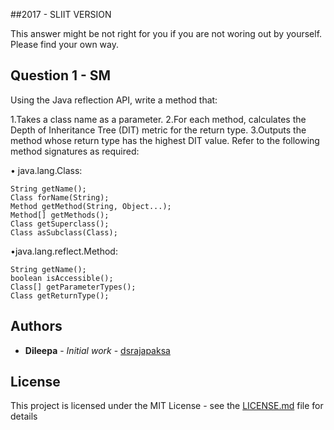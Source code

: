 ##2017 - SLIIT VERSION

This answer might be not right for you if you are not woring out by yourself. Please find your own way.

## Question 1 - SM

Using the Java reflection API, write a method that:

1.Takes a class name as a parameter.
2.For each method, calculates the Depth of Inheritance Tree (DIT) metric for the
return type.
3.Outputs the method whose return type has the highest DIT value.
Refer to the following method signatures as required:

• java.lang.Class:
```
String getName();
Class forName(String);
Method getMethod(String, Object...);
Method[] getMethods();
Class getSuperclass();
Class asSubclass(Class);
```

•java.lang.reflect.Method:

```
String getName();
boolean isAccessible();
Class[] getParameterTypes();
Class getReturnType();
```

## Authors

* **Dileepa** - *Initial work* - [dsrajapaksa](https://github.com/dsrajapaksa)

## License

This project is licensed under the MIT License - see the [LICENSE.md](LICENSE.md) file for details
